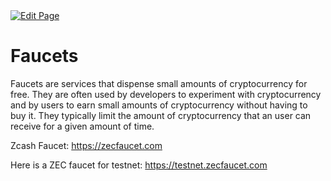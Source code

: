 <a href="https://github.com/zechub/zechub/edit/main/site/Using_Zcash/Faucets.md" target="_blank">
  <img src="https://img.shields.io/badge/Edit-blue" alt="Edit Page"/>
</a>

# Faucets

Faucets are services that dispense small amounts of cryptocurrency for free. They are often used by developers to experiment with cryptocurrency and by users to earn small amounts of cryptocurrency without having to buy it. They typically limit the amount of cryptocurrency that an user can receive for a given amount of time.

Zcash Faucet: https://zecfaucet.com

Here is a ZEC faucet for testnet: https://testnet.zecfaucet.com
